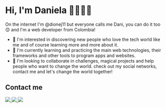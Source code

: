 # Hi, I'm Daniela 👩🏾‍💻👋
On the internet I'm @dionej11 but everyone calls me Dani, you can do it too 😊 and I'm a web developer from Colombia!
- 👀 I'm interested in discovering new people who love the tech world like me and of course learning more and more about it.
- 🌱 I'm currently learning and practicing the main web technologies, their frameworks and other tools to program apps and websites.
- 💞️ I'm looking to collaborate in challenges, magical projects and help people who want to change the world. check out my social networks, contact me and let's change the world together!
## Contact me
<p>
  <a href="https://twitter.com/dionej11"> <img src="https://shields.io/badge/twitter-white?logo=twitter&style=for-the-badge" /> </a> 
  <a href="https://www.instagram.com/dionej11/"> <img src="https://shields.io/badge/instagram-gray?logo=instagram&style=for-the-badge" /> </a>
  <a href="https://www.linkedin.com/in/daniela-jurado-bland%C3%B3n-8bb5291b9/"> <img src="https://shields.io/badge/linkedin-blue?logo=linkedin&style=for-the-badge" /> </a> 
</p>
<!---
dionej11/dionej11 is a ✨ special ✨ repository because its `README.md` (this file) appears on your GitHub profile.
You can click the Preview link to take a look at your changes.
--->
